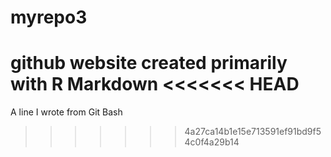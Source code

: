 # myrepo3
github website created primarily with R Markdown
<<<<<<< HEAD
=======
A line I wrote from Git Bash
>>>>>>> 4a27ca14b1e15e713591ef91bd9f54c0f4a29b14
